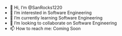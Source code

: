 - 👋 Hi, I’m @SanRocks1220
- 👀 I’m interested in Software Engineering
- 🌱 I’m currently learning Software Engineering
- 💞️ I’m looking to collaborate on Software Engineering
- 📫 How to reach me: Coming Soon

